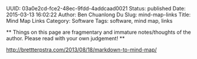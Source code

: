 UUID: 03a0e2cd-fce2-48ec-9fdd-4addcaad0021
Status: published
Date: 2015-03-13 16:02:22
Author: Ben Chuanlong Du
Slug: mind-map-links
Title: Mind Map Links
Category: Software
Tags: software, mind map, links

**
Things on this page are
fragmentary and immature notes/thoughts of the author.
Please read with your own judgement!
**



http://brettterpstra.com/2013/08/18/markdown-to-mind-map/
